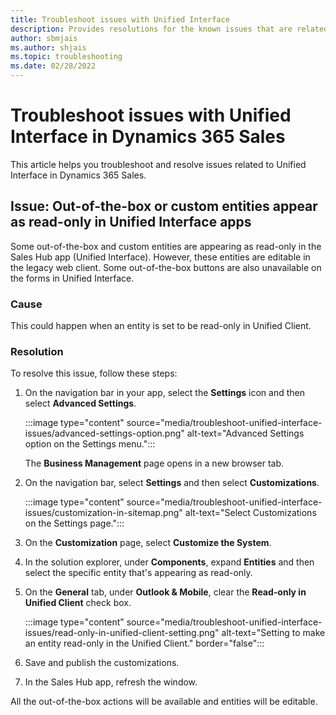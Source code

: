 ```yaml
---
title: Troubleshoot issues with Unified Interface 
description: Provides resolutions for the known issues that are related to Unified Interface in Dynamics 365 Sales.
author: sbmjais
ms.author: shjais
ms.topic: troubleshooting
ms.date: 02/28/2022
---
```


# Troubleshoot issues with Unified Interface in Dynamics 365 Sales

This article helps you troubleshoot and resolve issues related to Unified Interface in Dynamics 365 Sales.

## Issue: Out-of-the-box or custom entities appear as read-only in Unified Interface apps

Some out-of-the-box and custom entities are appearing as read-only in the Sales Hub app (Unified Interface). However, these entities are editable in the legacy web client. Some out-of-the-box buttons are also unavailable on the forms in Unified Interface.

### Cause

This could happen when an entity is set to be read-only in Unified Client.

### Resolution

To resolve this issue, follow these steps:

1. On the navigation bar in your app, select the **Settings** icon and then select **Advanced Settings**.

    :::image type="content" source="media/troubleshoot-unified-interface-issues/advanced-settings-option.png" alt-text="Advanced Settings option on the Settings menu.":::

    The **Business Management** page opens in a new browser tab.

2. On the navigation bar, select **Settings** and then select **Customizations**.

    :::image type="content" source="media/troubleshoot-unified-interface-issues/customization-in-sitemap.png" alt-text="Select Customizations on the Settings page.":::

3. On the **Customization** page, select **Customize the System**.
4. In the solution explorer, under **Components**, expand **Entities** and then select the specific entity that's appearing as read-only.

5. On the **General** tab, under **Outlook & Mobile**, clear the **Read-only in Unified Client** check box.

    :::image type="content" source="media/troubleshoot-unified-interface-issues/read-only-in-unified-client-setting.png" alt-text="Setting to make an entity read-only in the Unified Client." border="false":::

6. Save and publish the customizations.
7. In the Sales Hub app, refresh the window.

All the out-of-the-box actions will be available and entities will be editable.
